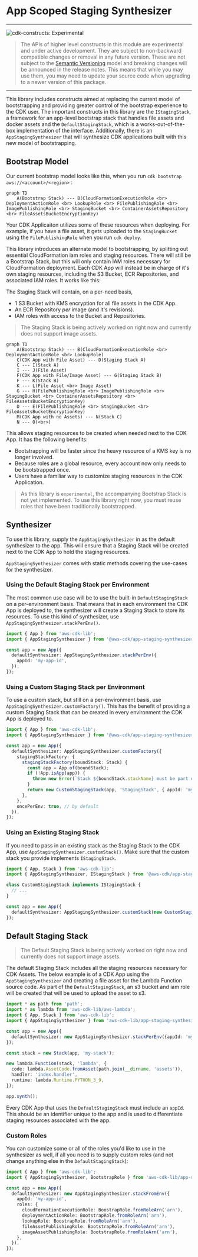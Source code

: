 # App Scoped Staging Synthesizer
<!--BEGIN STABILITY BANNER-->

---

![cdk-constructs: Experimental](https://img.shields.io/badge/cdk--constructs-experimental-important.svg?style=for-the-badge)

> The APIs of higher level constructs in this module are experimental and under active development.
> They are subject to non-backward compatible changes or removal in any future version. These are
> not subject to the [Semantic Versioning](https://semver.org/) model and breaking changes will be
> announced in the release notes. This means that while you may use them, you may need to update
> your source code when upgrading to a newer version of this package.

---

<!--END STABILITY BANNER-->

This library includes constructs aimed at replacing the current model of bootstrapping and providing
greater control of the bootstrap experience to the CDK user. The important constructs in this library
are the `IStagingStack`, a framework for an app-level bootstrap stack that handles file assets and
docker assets and the `DefaultStagingStack`, which is a works-out-of-the-box implementation of the
interface. Additionally, there is an `AppStagingSynthesizer` that will synthesize CDK applications
built with this new model of bootstrapping.

## Bootstrap Model

Our current bootstrap model looks like this, when you run `cdk bootstrap aws://<account>/<region>` :

```mermaid
graph TD
    A(Bootstrap Stack) --- B(CloudFormationExecutionRole <br> DeploymentActionRole <br> LookupRole <br> FilePublishingRole <br> ImagePublishingRole <br> StagingBucket <br> ContainerAssetsRepository <br> FileAssetsBucketEncryptionKey)
```

Your CDK Applicaiton utilizes some of these resources when deploying. For example, if you have a file asset,
it gets uploaded to the `StagingBucket` using the `FilePublishingRole` when you run `cdk deploy`.

This library introduces an alternate model to bootstrapping, by splitting out essential CloudFormation iam roles
and staging resources. There will still be a Bootstrap Stack, but this will only contain IAM roles necessary for
CloudFormation deployment. Each CDK App will instead be in charge of it's own staging resources, including the
S3 Bucket, ECR Repositories, and associated IAM roles. It works like this:

The Staging Stack will contain, on a per-need basis, 

- 1 S3 Bucket with KMS encryption for all file assets in the CDK App.
- An ECR Repository _per_ image (and it's revisions).
- IAM roles with access to the Bucket and Repositories.

> The Staging Stack is being actively worked on right now and currently does not support image assets.

```mermaid
graph TD
    A(Bootstrap Stack) --- B(CloudFormationExecutionRole <br> DeploymentActionRole <br> LookupRole)
    C(CDK App with File Asset) --- D(Staging Stack A) 
    C --- I(Stack A)
    I --- J(File Asset)
    F(CDK App with File/Image Asset) --- G(Staging Stack B)
    F --- K(Stack B)
    K --- L(File Asset <br> Image Asset)
    G --- H(FilePublishingRole <br> ImagePublishingRole <br> StagingBucket <br> ContainerAssetsRepository <br> FileAssetsBucketEncryptionKey)
    D --- E(FilePublishingRole <br> StagingBucket <br> FileAssetsBucketEncryptionKey)
    M(CDK App with no Assets) --- N(Stack C)
    N --- O(<br>)
```

This allows staging resources to be created when needed next to the CDK App. It has the following
benefits:

- Bootstrapping will be faster since the heavy resource of a KMS key is no longer involved.
- Because roles are a global resource, every account now only needs to be bootstrapped once.
- Users have a familiar way to customize staging resources in the CDK Application.

> As this library is `experimental`, the accompanying Bootstrap Stack is not yet implemented. To use this
> library right now, you must reuse roles that have been traditionally bootstrapped.

## Synthesizer

To use this library, supply the `AppStagingSynthesizer` in as the default synthesizer to the app.
This will ensure that a Staging Stack will be created next to the CDK App to hold the staging resources.

`AppStagingSynthesizer` comes with static methods covering the use-cases for the synthesizer. 

### Using the Default Staging Stack per Environment

The most common use case will be to use the built-in `DefaultStagingStack` on a per-environment basis.
That means that in each environment the CDK App is deployed to, the synthesizer will create a
Staging Stack to store its resources. To use this kind of synthesizer, use
`AppStagingSynthesizer.stackPerEnv()`.

```ts
import { App } from 'aws-cdk-lib';
import { AppStagingSynthesizer } from '@aws-cdk/app-staging-synthesizer';

const app = new App({
  defaultSynthesizer: AppStagingSynthesizer.stackPerEnv({
    appId: 'my-app-id',
  }),
});
```

### Using a Custom Staging Stack per Environment

To use a custom stack, but still on a per-environment basis, use `AppStagingSynthesizer.customFactory()`.
This has the benefit of providing a custom Staging Stack that can be created in every environment the CDK App
is deployed to.

```ts
import { App } from 'aws-cdk-lib';
import { AppStagingSynthesizer } from '@aws-cdk/app-staging-synthesizer';

const app = new App({
  defaultSynthesizer: AppStagingSynthesizer.customFactory({
    stagingStackFactory: {
      stagingStackFactory(boundStack: Stack) {
        const app = App.of(boundStack);
        if (!App.isApp(app)) {
          throw new Error(`Stack ${boundStack.stackName} must be part of an App`);
        }
        return new CustomStagingStack(app, 'StagingStack', { appId: 'my-app-id' }),
      },
    },
    oncePerEnv: true, // by default
  }),
});
```

### Using an Existing Staging Stack

If you need to pass in an existing stack as the Staging Stack to the CDK App, use
`AppStagingSynthesizer.customStack()`. Make sure that the custom stack you provide implements
`IStagingStack`.

```ts
import { App, Stack } from 'aws-cdk-lib';
import { AppStagingSynthesizer, IStagingStack } from '@aws-cdk/app-staging-synthesizer';

class CustomStagingStack implements IStagingStack {
  // ...
}

const app = new App({
  defaultSynthesizer: AppStagingSynthesizer.customStack(new CustomStagingStack(this, 'StagingStack')),
});
```

## Default Staging Stack

> The Default Staging Stack is being actively worked on right now and currently does not support image assets.

The default Staging Stack includes all the staging resources necessary for CDK Assets. The below example
is of a CDK App using the `AppStagingSynthesizer` and creating a file asset for the Lambda Function
source code. As part of the `DefaultStagingStack`, an s3 bucket and iam role will be created that will be
used to upload the asset to s3.

```ts
import * as path from 'path';
import * as lambda from 'aws-cdk-lib/aws-lambda';
import { App, Stack } from 'aws-cdk-lib';
import { AppStagingSynthesizer } from 'aws-cdk-lib/app-staging-synthesizer';

const app = new App({
  defaultSynthesizer: new AppStagingSynthesizer.stackPerEnv({appId: 'my-app-id'}),
});

const stack = new Stack(app, 'my-stack');

new lambda.Function(stack, 'lambda', {
  code: lambda.AssetCode.fromAsset(path.join(__dirname, 'assets')),
  handler: 'index.handler',
  runtime: lambda.Runtime.PYTHON_3_9,
});

app.synth();
```

Every CDK App that uses the `DefaultStagingStack` must include an `appId`. This should
be an identifier unique to the app and is used to differentiate staging resources associated
with the app.

### Custom Roles

You can customize some or all of the roles you'd like to use in the synthesizer as well,
if all you need is to supply custom roles (and not change anything else in the `DefaultStagingStack`):

```ts
import { App } from 'aws-cdk-lib';
import { AppStagingSynthesizer, BootstrapRole } from 'aws-cdk-lib/app-staging-synthesizer';

const app = new App({
  defaultSynthesizer: new AppStagingSynthesizer.stackFromEnv({
    appId: 'my-app-id',
    roles: {
      cloudFormationExecutionRole: BoostrapRole.fromRoleArn('arn'),
      deploymentActionRole: BootstrapRole.fromRoleArn('arn'),
      lookupRole: BoostrapRole.fromRoleArn('arn'),
      fileAssetPublishingRole: BootstrapRole.fromRoleArn('arn'),
      imageAssetPublishingRole: BootstrapRole.fromRoleArn('arn'),
    },
  }),
});
```
